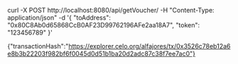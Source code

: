 curl -X POST http://localhost:8080/api/getVoucher/ -H "Content-Type: application/json" -d '{
    "toAddress": "0x80C8Ab0d65868CcB0AF23D99762196AFe2aa18A7",
    "token": "123456789"
}'

{"transactionHash":"https://explorer.celo.org/alfajores/tx/0x3526c78eb12a6e8b3b22203f982bf6f0045d0d51b1ba20d2adc87c38f7ee7ac0"}